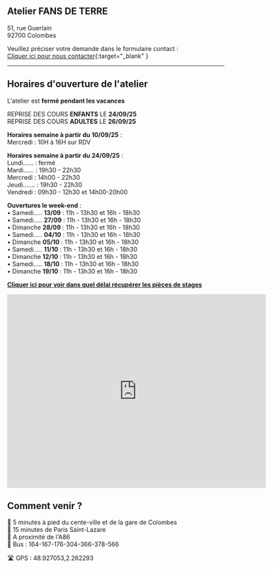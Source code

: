 ## Atelier FANS DE TERRE  
51, rue Guerlain  
92700 Colombes  

Veuillez préciser votre demande dans le formulaire contact :  
[Cliquer ici pour nous contacter](https://docs.google.com/forms/d/e/1FAIpQLScDnAGxa7UlusJ0sVcahW_FnYDXCc4BQsAE5W8vGXzb9_z4pg/viewform?entry.1318731939&entry.625861564&entry.1682638982&entry.1661862399&entry.635975601){:target="_blank" }   


---  
## Horaires d'ouverture de l'atelier      

L'atelier est **fermé pendant les vacances**   

REPRISE DES COURS **ENFANTS** LE **24/09/25**  
REPRISE DES COURS **ADULTES** LE **26/09/25**  

**Horaires semaine à partir du 10/09/25** :     
Mercredi :  10H à 16H sur RDV      

**Horaires semaine à partir du 24/09/25** :     
Lundi...... : fermé  
Mardi...... : 19h30 - 22h30  
Mercredi :  14h00 - 22h30  
Jeudi....... : 19h30 - 22h30   
Vendredi : 09h30 - 12h30 et 14h00-20h00      

**Ouvertures le week-end** :       
•	Samedi..... **13/09** : 11h - 13h30 et 16h - 18h30   
•	Samedi..... **27/09** : 11h - 13h30 et 16h - 18h30   
•	Dimanche **28/09** : 11h - 13h30 et 16h - 18h30    
•	Samedi..... **04/10** : 11h - 13h30 et 16h - 18h30   
•	Dimanche **05/10** : 11h - 13h30 et 16h - 18h30   
•	Samedi..... **11/10** : 11h - 13h30 et 16h - 18h30   
•	Dimanche **12/10** : 11h - 13h30 et 16h - 18h30   
•	Samedi..... **18/10** : 11h - 13h30 et 16h - 18h30   
•	Dimanche **19/10** : 11h - 13h30 et 16h - 18h30   

  
**[Cliquer ici pour voir dans quel délai récupérer les pièces de stages](recuperation_pieces)**  
  
<iframe src="https://www.google.com/maps/embed?pb=!1m18!1m12!1m3!1d2621.3848954030345!2d2.260071015676809!3d48.92711037929425!2m3!1f0!2f0!3f0!3m2!1i1024!2i768!4f13.1!3m3!1m2!1s0x47e665e842c643b1%3A0x925e853e4532c!2sAtelier%20Fans%20de%20Terre!5e0!3m2!1sfr!2sfr!4v1614334056042!5m2!1sfr!2sfr" width="600" height="450" style="border:0;" allowfullscreen="" loading="lazy"></iframe>
 
## Comment venir ?

:footprints: 5 minutes à pied du cente-ville et de la gare de Colombes  
:train2: 15 minutes de Paris Saint-Lazare  
:car: A proximité de l'A86  
:bus: Bus : 164-167-176-304-366-378-566

 :motorway: GPS : 48.927053,2.262293

